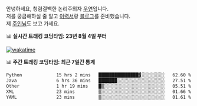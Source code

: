 안녕하세요, 청렴결백한 논리주의자 [우연](https://dev-wooyeon.github.io/quiz-app/)입니다.  
저를 궁금해하실 줄 알고 [이력서](https://ieunune.notion.site/d836ecc9172144d4b39f185b89f16a62)랑 [블로그](https://notion-blog-ieunune.vercel.app)를 준비했습니다.  
제 [주인님](https://www.instagram.com/lovely_hiru_hari_s2/)도 보고 가세요.


📊 **실시간 트래킹 코딩타임: 23년 8월 4일 부터**  

[![wakatime](https://wakatime.com/badge/user/099dd627-fdab-4072-b87a-fa91c7a76d8d.svg?style=for-the-badge)](https://wakatime.com/@099dd627-fdab-4072-b87a-fa91c7a76d8d)

📊 **주간 트래킹 코딩타임: 최근 7일간 통계**

<!--START_SECTION:waka-->

```txt
Python             15 hrs 2 mins   ███████████████▓░░░░░░░░░   62.60 %
Java               6 hrs 36 mins   ███████░░░░░░░░░░░░░░░░░░   27.51 %
Other              1 hr 19 mins    █▒░░░░░░░░░░░░░░░░░░░░░░░   05.51 %
XML                23 mins         ▒░░░░░░░░░░░░░░░░░░░░░░░░   01.66 %
YAML               23 mins         ▒░░░░░░░░░░░░░░░░░░░░░░░░   01.61 %
```

<!--END_SECTION:waka-->

<!-- ![](./profile-3d-contrib/profile-night-view.svg)-->
